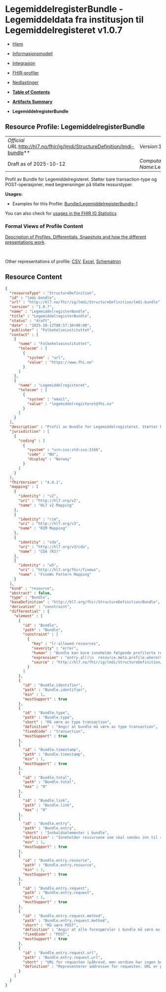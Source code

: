 # LegemiddelregisterBundle - Legemiddeldata fra institusjon til Legemiddelregisteret v1.0.7

*  [Hjem](index.md) 
*  [Informasjonsmodell](informasjonsmodell.md) 
*  [Integrasjon](integrasjon.md) 
*  [FHIR-profiler](profiler.md) 
*  [Nedlastinger](nedlastinger.md) 

* [**Table of Contents**](toc.md)
* [**Artifacts Summary**](artifacts.md)
* **LegemiddelregisterBundle**

## Resource Profile: LegemiddelregisterBundle 

| | |
| :--- | :--- |
| *Official URL*:http://hl7.no/fhir/ig/lmdi/StructureDefinition/lmdi-bundle** | *Version*:1.0.7** |
| Draft as of 2025-10-12 | *Computable Name*:LegemiddelregisterBundle |

 
Profil av Bundle for Legemiddelregisteret. Støtter bare transaction-type og POST-operasjoner, med begrensninger på tillatte ressurstyper. 

**Usages:**

* Examples for this Profile: [Bundle/LegemiddelregisterBundle-1](Bundle-LegemiddelregisterBundle-1.md)

You can also check for [usages in the FHIR IG Statistics](https://packages2.fhir.org/xig/hl7.fhir.no.lmdi|current/StructureDefinition/lmdi-bundle)

### Formal Views of Profile Content

 [Description of Profiles, Differentials, Snapshots and how the different presentations work](http://build.fhir.org/ig/FHIR/ig-guidance/readingIgs.html#structure-definitions). 

 

Other representations of profile: [CSV](StructureDefinition-lmdi-bundle.csv), [Excel](StructureDefinition-lmdi-bundle.xlsx), [Schematron](StructureDefinition-lmdi-bundle.sch) 



## Resource Content

```json
{
  "resourceType" : "StructureDefinition",
  "id" : "lmdi-bundle",
  "url" : "http://hl7.no/fhir/ig/lmdi/StructureDefinition/lmdi-bundle",
  "version" : "1.0.7",
  "name" : "LegemiddelregisterBundle",
  "title" : "LegemiddelregisterBundle",
  "status" : "draft",
  "date" : "2025-10-12T08:57:38+00:00",
  "publisher" : "Folkehelseinstituttet",
  "contact" : [
    {
      "name" : "Folkehelseinstituttet",
      "telecom" : [
        {
          "system" : "url",
          "value" : "https://www.fhi.no"
        }
      ]
    },
    {
      "name" : "Legemiddelregisteret",
      "telecom" : [
        {
          "system" : "email",
          "value" : "legemiddelregisteret@fhi.no"
        }
      ]
    }
  ],
  "description" : "Profil av Bundle for Legemiddelregisteret. Støtter bare transaction-type og POST-operasjoner, med begrensninger på tillatte ressurstyper.",
  "jurisdiction" : [
    {
      "coding" : [
        {
          "system" : "urn:iso:std:iso:3166",
          "code" : "NO",
          "display" : "Norway"
        }
      ]
    }
  ],
  "fhirVersion" : "4.0.1",
  "mapping" : [
    {
      "identity" : "v2",
      "uri" : "http://hl7.org/v2",
      "name" : "HL7 v2 Mapping"
    },
    {
      "identity" : "rim",
      "uri" : "http://hl7.org/v3",
      "name" : "RIM Mapping"
    },
    {
      "identity" : "cda",
      "uri" : "http://hl7.org/v3/cda",
      "name" : "CDA (R2)"
    },
    {
      "identity" : "w5",
      "uri" : "http://hl7.org/fhir/fivews",
      "name" : "FiveWs Pattern Mapping"
    }
  ],
  "kind" : "resource",
  "abstract" : false,
  "type" : "Bundle",
  "baseDefinition" : "http://hl7.org/fhir/StructureDefinition/Bundle",
  "derivation" : "constraint",
  "differential" : {
    "element" : [
      {
        "id" : "Bundle",
        "path" : "Bundle",
        "constraint" : [
          {
            "key" : "lr-allowed-resources",
            "severity" : "error",
            "human" : "Bundle kan bare inneholde følgende profilerte ressurstyper: Diagnose, Helsepersonell, Episode, Legemiddel, LegemiddelAdministrasjon, Legemiddelrekvirering, Organisasjon, Pasient",
            "expression" : "entry.all(\n  resource.meta.profile.where($this = 'http://hl7.no/fhir/ig/lmdi/StructureDefinition/lmdi-condition').exists() or \n  resource.meta.profile.where($this = 'http://hl7.no/fhir/ig/lmdi/StructureDefinition/lmdi-practitioner').exists() or \n  resource.meta.profile.where($this = 'http://hl7.no/fhir/ig/lmdi/StructureDefinition/lmdi-encounter').exists() or \n  resource.meta.profile.where($this = 'http://hl7.no/fhir/ig/lmdi/StructureDefinition/lmdi-medication').exists() or \n  resource.meta.profile.where($this = 'http://hl7.no/fhir/ig/lmdi/StructureDefinition/lmdi-medicationadministration').exists() or \n  resource.meta.profile.where($this = 'http://hl7.no/fhir/ig/lmdi/StructureDefinition/lmdi-medicationrequest').exists() or \n  resource.meta.profile.where($this = 'http://hl7.no/fhir/ig/lmdi/StructureDefinition/lmdi-organization').exists() or \n  resource.meta.profile.where($this = 'http://hl7.no/fhir/ig/lmdi/StructureDefinition/lmdi-patient').exists()\n)",
            "source" : "http://hl7.no/fhir/ig/lmdi/StructureDefinition/lmdi-bundle"
          }
        ]
      },
      {
        "id" : "Bundle.identifier",
        "path" : "Bundle.identifier",
        "min" : 1,
        "mustSupport" : true
      },
      {
        "id" : "Bundle.type",
        "path" : "Bundle.type",
        "short" : "Må være av type transaction",
        "definition" : "Angir at bundle må være av type transaction",
        "fixedCode" : "transaction",
        "mustSupport" : true
      },
      {
        "id" : "Bundle.timestamp",
        "path" : "Bundle.timestamp",
        "min" : 1,
        "mustSupport" : true
      },
      {
        "id" : "Bundle.total",
        "path" : "Bundle.total",
        "max" : "0"
      },
      {
        "id" : "Bundle.link",
        "path" : "Bundle.link",
        "max" : "0"
      },
      {
        "id" : "Bundle.entry",
        "path" : "Bundle.entry",
        "short" : "Innholdselementer i bundle",
        "definition" : "Inneholder ressursene som skal sendes inn til registeret",
        "min" : 1,
        "mustSupport" : true
      },
      {
        "id" : "Bundle.entry.resource",
        "path" : "Bundle.entry.resource",
        "min" : 1,
        "mustSupport" : true
      },
      {
        "id" : "Bundle.entry.request",
        "path" : "Bundle.entry.request",
        "min" : 1,
        "mustSupport" : true
      },
      {
        "id" : "Bundle.entry.request.method",
        "path" : "Bundle.entry.request.method",
        "short" : "Må være POST",
        "definition" : "Angir at alle forespørsler i bundle må være av type POST",
        "fixedCode" : "POST",
        "mustSupport" : true
      },
      {
        "id" : "Bundle.entry.request.url",
        "path" : "Bundle.entry.request.url",
        "short" : "URL for requesten (påkrevd, men verdien har ingen betydning)",
        "definition" : "Representerer addressen for requesten. URL er påkrevd av FHIR-spesifikasjonen for transaction bundles, men selve verdien har ingen funksjonell betydning i dette tilfellet."
      }
    ]
  }
}

```
